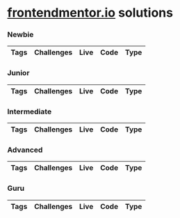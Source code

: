 # [frontendmentor.io](https://www.frontendmentor.io/) solutions

### Newbie

| Tags | Challenges | Live | Code | Type |
| ---- | ---------- | ---- | ---- | ---- |

### Junior

| Tags | Challenges | Live | Code | Type |
| ---- | ---------- | ---- | ---- | ---- |

### Intermediate

| Tags | Challenges | Live | Code | Type |
| ---- | ---------- | ---- | ---- | ---- |

### Advanced

| Tags | Challenges | Live | Code | Type |
| ---- | ---------- | ---- | ---- | ---- |

### Guru

| Tags | Challenges | Live | Code | Type |
| ---- | ---------- | ---- | ---- | ---- |
